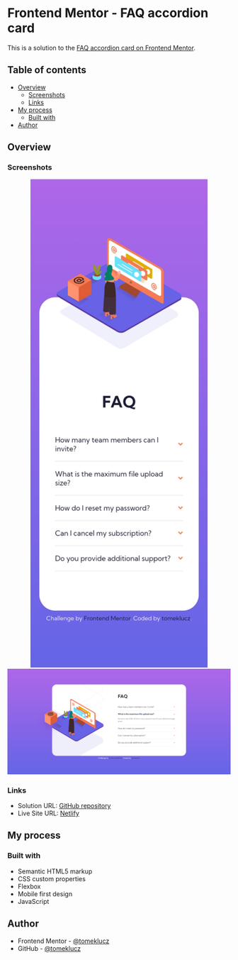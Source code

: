# Frontend Mentor - FAQ accordion card

This is a solution to the [FAQ accordion card on Frontend Mentor](https://www.frontendmentor.io/challenges/faq-accordion-card-XlyjD0Oam).

## Table of contents

- [Overview](#overview)
  - [Screenshots](#screenshots)
  - [Links](#links)
- [My process](#my-process)
  - [Built with](#built-with)
- [Author](#author)

## Overview

### Screenshots

<p align="center" width="100%"> 
<img src="/screenshots/Screenshot-1-mobile.jpg" alt="" width="400px"/>
<img src="/screenshots/Screenshot-2-desktop.PNG" alt=""/>
</p>

### Links

- Solution URL: [GitHub repository](https://github.com/tomeklucz/FM-FAQ-accordion-card)
- Live Site URL: [Netlify](https://tomeklucz-fm-faq-accordion-card.netlify.app/)

## My process

### Built with

- Semantic HTML5 markup
- CSS custom properties
- Flexbox
- Mobile first design
- JavaScript

## Author

- Frontend Mentor - [@tomeklucz](https://www.frontendmentor.io/profile/tomeklucz)
- GitHub - [@tomeklucz](https://github.com/tomeklucz)
